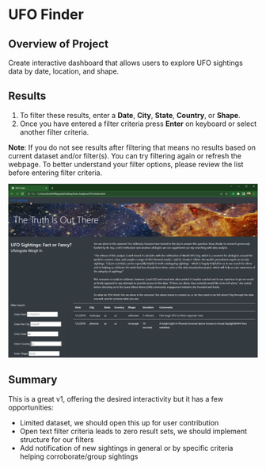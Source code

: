 # UFO Finder

## Overview of Project
Create interactive dashboard that allows users to explore UFO sightings data by date, location, and shape.

## Results
1.  To filter these results, enter a **Date**, **City**, **State**, **Country**, or **Shape**.
2.  Once you have entered a filter criteria press **Enter** on keyboard or select another filter criteria. 

**Note**: If you do not see results after filtering that means no results based on current dataset and/or filter(s). You can try filtering again or refresh the webpage. To better understand your filter options, please review the list before entering filter criteria.
 
![This is an image](https://github.com/krisnagoda/UFO_Finder/blob/cf53d2a0aad650ff58254dcebff68d70d74bb25a/screen_shot_ufo_finder.jpg)

## Summary
This is a great v1, offering the desired interactivity but it has a few opportunities:
 - Limited dataset, we should open this up for user contribution
 - Open text filter criteria leads to zero result sets, we should implement structure for our filters
 - Add notification of new sightings in general or by specific criteria helping corroborate/group sightings

